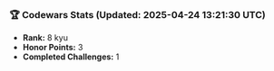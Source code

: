 ### 🏆 Codewars Stats (Updated: 2025-04-24 13:21:30 UTC)

- **Rank:** 8 kyu
- **Honor Points:** 3
- **Completed Challenges:** 1
